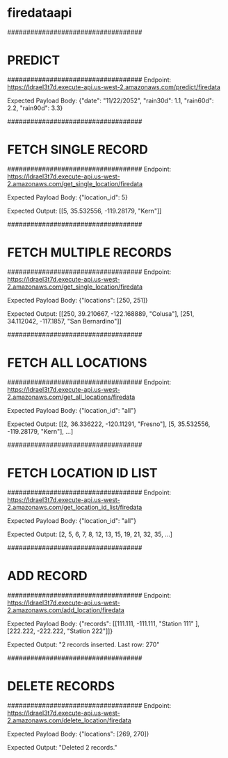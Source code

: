 # firedataapi

###################################
# PREDICT
###################################
Endpoint:
https://ldrael3t7d.execute-api.us-west-2.amazonaws.com/predict/firedata

Expected Payload Body:
{"date": "11/22/2052", "rain30d": 1.1, "rain60d": 2.2, "rain90d": 3.3}


###################################
# FETCH SINGLE RECORD
###################################
Endpoint:
https://ldrael3t7d.execute-api.us-west-2.amazonaws.com/get_single_location/firedata

Expected Payload Body:
{"location_id": 5}

Expected Output:
[[5, 35.532556, -119.28179, "Kern"]]


###################################
# FETCH MULTIPLE RECORDS
###################################
Endpoint:
https://ldrael3t7d.execute-api.us-west-2.amazonaws.com/get_single_location/firedata

Expected Payload Body:
{"locations": [250, 251]}

Expected Output:
[[250, 39.210667, -122.168889, "Colusa"], [251, 34.112042, -117.1857, "San Bernardino"]]


###################################
# FETCH ALL LOCATIONS
###################################
Endpoint:
https://ldrael3t7d.execute-api.us-west-2.amazonaws.com/get_all_locations/firedata

Expected Payload Body:
{"location_id": "all"}

Expected Output:
[[2, 36.336222, -120.11291, "Fresno"], [5, 35.532556, -119.28179, "Kern"], ...]


###################################
# FETCH LOCATION ID LIST
###################################
Endpoint:
https://ldrael3t7d.execute-api.us-west-2.amazonaws.com/get_location_id_list/firedata

Expected Payload Body:
{"location_id": "all"}

Expected Output:
[2, 5, 6, 7, 8, 12, 13, 15, 19, 21, 32, 35, ...]


###################################
# ADD RECORD
###################################
Endpoint:
https://ldrael3t7d.execute-api.us-west-2.amazonaws.com/add_location/firedata

Expected Payload Body:
{"records": [[111.111, -111.111, "Station 111"  ], [222.222, -222.222, "Station 222"]]}

Expected Output:
"2 records inserted. Last row: 270"


###################################
# DELETE RECORDS
###################################
Endpoint:
https://ldrael3t7d.execute-api.us-west-2.amazonaws.com/delete_location/firedata

Expected Payload Body:
{"locations": [269, 270]}

Expected Output:
"Deleted 2 records."